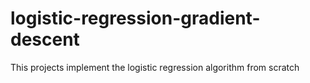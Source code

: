 # logistic-regression-gradient-descent
This projects implement the logistic regression algorithm from scratch
